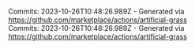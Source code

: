 Commits: 2023-10-26T10:48:26.989Z - Generated via https://github.com/marketplace/actions/artificial-grass
<br>
Commits: 2023-10-26T10:48:26.989Z - Generated via https://github.com/marketplace/actions/artificial-grass
<br>
